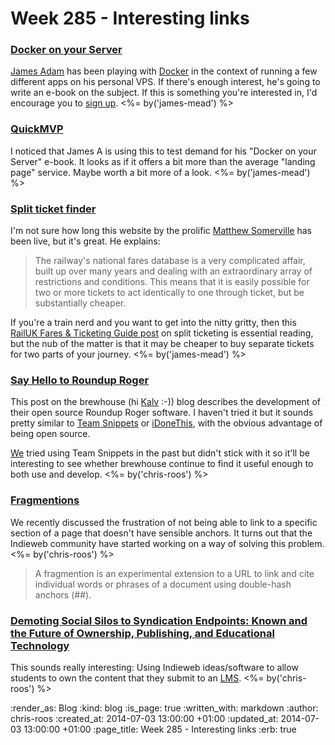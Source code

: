 Week 285 - Interesting links
============================

### [Docker on your Server](http://interblah.net/docker-on-your-server)

[James Adam][] has been playing with [Docker][] in the context of running a few different apps on his personal VPS. If there's enough interest, he's going to write an e-book on the subject. If this is something you're interested in, I'd encourage you to [sign up][]. <%= by('james-mead') %>


### [QuickMVP](https://quickmvp.com/)

I noticed that James A is using this to test demand for his "Docker on your Server" e-book. It looks as if it offers a bit more than the average "landing page" service. Maybe worth a bit more of a look. <%= by('james-mead') %>


### [Split ticket finder](http://split.traintimes.org.uk/)

I'm not sure how long this website by the prolific [Matthew Somerville][] has been live, but it's great. He explains:

> The railway's national fares database is a very complicated affair, built up over many years and dealing with an extraordinary array of restrictions and conditions. This means that it is easily possible for two or more tickets to act identically to one through ticket, but be substantially cheaper.

If you're a train nerd and you want to get into the nitty gritty, then this [RailUK Fares & Ticketing Guide post][] on split ticketing is essential reading, but the nub of the matter is that it may be cheaper to buy separate tickets for two parts of your journey. <%= by('james-mead') %>


### [Say Hello to Roundup Roger](http://brewhouse.io/2014/06/27/say-hello-to-roundup-roger.html)

This post on the brewhouse (hi [Kalv][] :-)) blog describes the development of their open source Roundup Roger software. I haven't tried it but it sounds pretty similar to [Team Snippets][] or [iDoneThis][], with the obvious advantage of being open source.

[We][GFR] tried using Team Snippets in the past but didn't stick with it so it'll be interesting to see whether brewhouse continue to find it useful enough to both use and develop. <%= by('chris-roos') %>


### [Fragmentions](https://indiewebcamp.com/fragmention)

We recently discussed the frustration of not being able to link to a specific section of a page that doesn't have sensible anchors. It turns out that the Indieweb community have started working on a way of solving this problem. <%= by('chris-roos') %>

> A fragmention is an experimental extension to a URL to link and cite individual words or phrases of a document using double-hash anchors (##).


### [Demoting Social Silos to Syndication Endpoints: Known and the Future of Ownership, Publishing, and Educational Technology](http://opencontent.org/blog/archives/3393)

This sounds really interesting: Using Indieweb ideas/software to allow students to own the content that they submit to an [LMS][]. <%= by('chris-roos') %>

[GFR]: /
[iDoneThis]: https://idonethis.com/
[Kalv]: https://twitter.com/kalv
[Team Snippets]: http://landing.teamsnippets.com/
[James Adam]: http://interblah.net/
[Docker]: http://docker.com/
[sign up]: http://www.dockeronyourserver.com/
[Matthew Somerville]: http://dracos.co.uk/
[RailUK Fares & Ticketing Guide post]: http://www.railforums.co.uk/showpost.php?p=1179633&postcount=10
[LMS]: http://en.wikipedia.org/wiki/Learning_management_system

:render_as: Blog
:kind: blog
:is_page: true
:written_with: markdown
:author: chris-roos
:created_at: 2014-07-03 13:00:00 +01:00
:updated_at: 2014-07-03 13:00:00 +01:00
:page_title: Week 285 - Interesting links
:erb: true
